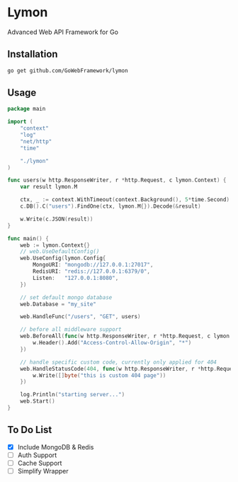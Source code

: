 # Lymon

Advanced Web API Framework for Go

## Installation

```sh
go get github.com/GoWebFramework/lymon
```

## Usage

```go
package main

import (
	"context"
	"log"
	"net/http"
	"time"

	"./lymon"
)

func users(w http.ResponseWriter, r *http.Request, c lymon.Context) {
	var result lymon.M

	ctx, _ := context.WithTimeout(context.Background(), 5*time.Second)
	c.DB().C("users").FindOne(ctx, lymon.M{}).Decode(&result)

	w.Write(c.JSON(result))
}

func main() {
	web := lymon.Context{}
	// web.UseDefaultConfig()
	web.UseConfig(lymon.Config{
		MongoURI: "mongodb://127.0.0.1:27017",
		RedisURI: "redis://127.0.0.1:6379/0",
		Listen:   "127.0.0.1:8080",
	})

	// set default mongo database
	web.Database = "my_site"

	web.HandleFunc("/users", "GET", users)

	// before all middleware support
	web.BeforeAll(func(w http.ResponseWriter, r *http.Request, c lymon.Context) {
		w.Header().Add("Access-Control-Allow-Origin", "*")
	})

	// handle specific custom code, currently only applied for 404
	web.HandleStatusCode(404, func(w http.ResponseWriter, r *http.Request, c lymon.Context) {
		w.Write([]byte("this is custom 404 page"))
	})

	log.Println("starting server...")
	web.Start()
}
```

## To Do List

- [x] Include MongoDB & Redis
- [ ] Auth Support
- [ ] Cache Support
- [ ] Simplify Wrapper

